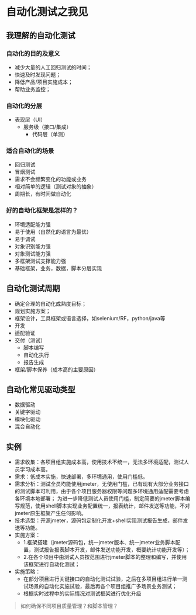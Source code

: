 # 自动化测试之我见

## 我理解的自动化测试

### 自动化的目的及意义
* 减少大量的人工回归测试的时间；
* 快速及时发现问题；
* 降低产品/项目实施成本；
* 帮助业务监控；
### 自动化的分层
- 表现层（UI）
  - 服务级（接口/集成）
    - 代码层（单测）
### 适合自动化的场景
- 回归测试
- 冒烟测试
- 需求不会频繁变化的功能或业务
- 相对简单的逻辑（测试对象的抽象）
- 周期长，有时间做自动化
### 好的自动化框架是怎样的？
- 环境适配能力强
- 易于使用（自然化的语言为最优）
- 易于调试
- 对象识别能力强
- 对象测试能力强
- 多框架测试支撑能力强
- 基础框架，业务，数据，脚本分层实现
## 自动化测试周期
- 确定合理的自动化成熟度目标；
- 规划实施方案；
- 框架设计，工具框架或语言选择，如selenium/RF，python/java等
- 开发
- 适配验证
- 交付（测试）
  - 脚本编写
  - 自动化执行
  - 报告生成
- 框架/脚本保养（成本高的主要原因）
## 自动化常见驱动类型
- 数据驱动
- 关键字驱动
- 模块化驱动
-  混合自动化
## 实例
- 需求收集：各项目组实施成本高，使用技术不统一，无法多环境适配，测试人员学习成本高。
- 需求：低成本实施，快速部署，多环境通用，使用门槛低。
- 需求分析：测试全员均能使用jmeter，无使用门槛，已有现有大部分业务接口的测试脚本可利用，由于各个项目服务器权限等问题多环境通用适配需要考虑各环境本地部署； 为进一步降低测试人员使用门槛，制定简要的jmeter脚本编写规范，使用shell脚本实现业务配置统一，报表统计，邮件发送等功能，不对jmeter原生框架产生任何影响。
- 技术选型：开源jmeter，源码包定制化开发+shell实现测试报告生成，邮件发送等功能。
- 实施方案：
  - 1.框架搭建（jmeter源码包，统一jmeter版本、统一jmeter业务脚本配置，测试报告报表脚本开发，邮件发送功能开发，概要统计功能开发等）；                   
  - 2.在各个项目中由测试人员按范围进行jmeter脚本的整理和编写，并使用该框架进行自动化测试；
- 实施策略：
  - 在部分项目进行关键接口的自动化测试试验，之后在多项目组进行单一测试场景的自动化实施试验，最后再各个项目组推广多场景业务测试；
  - 根据实时过程中的实际情况对测试框架进行优化升级
> 如何确保不同项目质量管理？和脚本管理？

